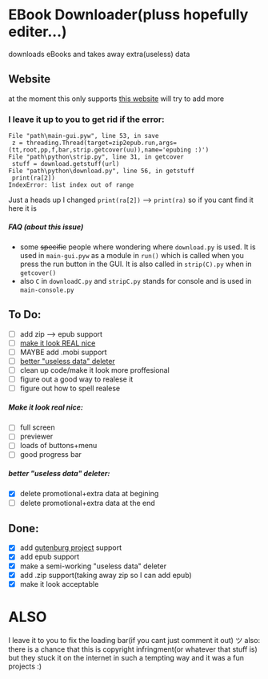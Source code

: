 # EBook Downloader(pluss hopefully editer...)
downloads eBooks and takes away extra(useless) data

## Website
at the moment this only supports [this website](https://novelasfreeonline.com)
will try to add more
### I leave it up to you to get rid if the error:
   ``` saveB = Button(root, text='Save',command=lambda: save(root, progress),state=DISABLED)
  File "path\main-gui.pyw", line 53, in save
    z = threading.Thread(target=zip2epub.run,args=(tt,root,pp,f,bar,strip.getcover(uu)),name='epubing :)')
  File "path\python\strip.py", line 31, in getcover
    stuff = download.getstuff(url)
  File "path\python\download.py", line 56, in getstuff
    print(ra[2])
IndexError: list index out of range
```
Just a heads up I changed `print(ra[2])` --> `print(ra)` so if you cant find it here it is
##### FAQ (about this issue)
* some ~~specific~~ people where wondering where `download.py` is used. It is used in `main-gui.pyw` as a module in `run()` which is called when you press the run button in the GUI. It is also called in `strip(C).py` when in `getcover()`
* also `C` in `downloadC.py` and `stripC.py` stands for console and is used in `main-console.py`
## To Do:
 - [ ]  add zip --> epub support
 - [ ]  [make it look REAL nice](#make-it-look-real-nice)
 - [ ]  MAYBE add .mobi support
 - [ ]  [better "useless data" deleter](#better-useless-data-deleter)
 - [ ]  clean up code/make it look more proffesional
 - [ ]  figure out a good way to realese it
 - [ ]  figure out how to spell realese

##### Make it look real nice:
 - [ ] full screen
 - [ ] previewer
 - [ ] loads of buttons+menu
 - [ ] good progress bar
##### better "useless data" deleter:
- [x] delete promotional+extra data at begining
- [ ] delete promotional+extra data at the end

## Done:
 - [x] add [gutenburg project](https://www.gutenberg.org/) support
 - [x] add epub support
 - [x] make a semi-working "useless data" deleter
 - [x] add .zip support(taking away zip so I can add epub)
 - [x] make it look acceptable

# ALSO
I leave it to you to fix the loading bar(if you cant just comment it out) ツ
also: there is a chance that this is copyright infringment(or whatever that stuff is) but they stuck it on the internet in such a tempting way and it was a fun projects :) 
